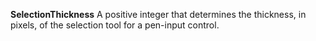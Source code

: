 **SelectionThickness** A positive integer that determines the thickness, in pixels, of the selection tool for a pen-input control.
